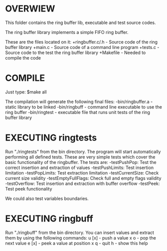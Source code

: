 OVERWIEW
==========================================================================
This folder contains the ring buffer lib, executable and test source codes.

The ring buffer library implements a simple FIFO ring buffer.

These are the files located on it:
 +ringbuffer.c/.h - Source code of the ring buffer library
 +main.c          - Source code of a command line program
 +tests.c         - Source code to the test the ring buffer library
 +Makefile        - Needed to compile the code

COMPILE
=============================================================================
Just type:
  $make all

The compilation will generate the following final files:
 -bin/ringbuffer.a - static library to be linked
 -bin/ringbuff     - command line executable to use the ring buffer
 -bin/ringtest     - executable file that runs unit tests of the ring buffer library
 
EXECUTING ringtests
=============================================================================
Run "./ringtests" from the bin directory. The program will start automatically performing
all defined tests. These are very simple tests which cover the basic functionality of
the ringbuffer. The tests are:
-testPushPop: Test the correct insertion and extraction of values
-testPushLimits: Test insertion limitation
-testPopLimits: Test extraction limitation
-testCurrentSize: Check current size validity
-testEmptyFullFlags: Check full and empty flags validity
-testOverflow: Test insertion and extraction with buffer overflow
-testPeek: Test peek functionality

We could also test variables boundaries.

EXECUTING ringbuff
=============================================================================
Run "./ringbuff" from the bin directory. You can insert values and extract them by
using the following commands:
 u [x] - push a value x
 o     - pop the next value
 e [x] - peek a value at position x
 q     - quit
 h     - show this help

